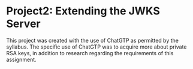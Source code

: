 # Project2: Extending the JWKS Server

This project was created with the use of ChatGTP as permitted by the syllabus. The specific use of ChatGTP was to acquire more about private RSA keys, in addition to research regarding the requirements of this assignment.
